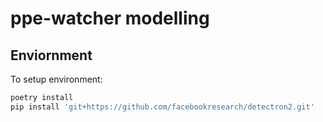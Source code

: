 # ppe-watcher modelling


## Enviornment
To setup environment:

```bash
poetry install
pip install 'git+https://github.com/facebookresearch/detectron2.git'
```